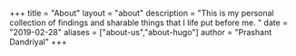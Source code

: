 +++
title = "About"
layout = "about"
description = "This is my personal collection of findings and sharable things that I life put before me. "
date = "2019-02-28"
aliases = ["about-us","about-hugo"]
author = "Prashant Dandriyal"
+++


